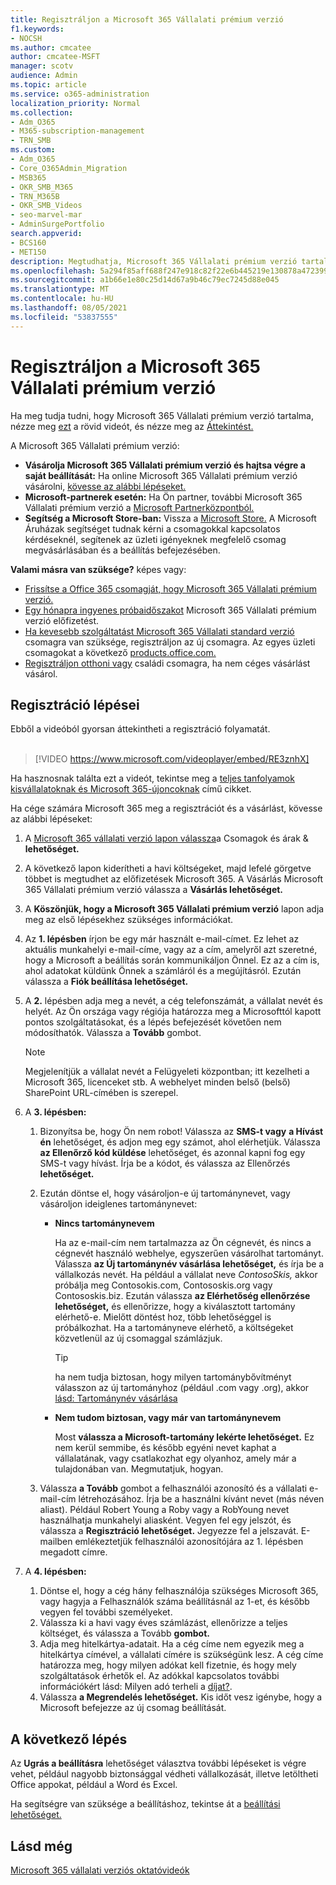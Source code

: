 ```yaml
---
title: Regisztráljon a Microsoft 365 Vállalati prémium verzió
f1.keywords:
- NOCSH
ms.author: cmcatee
author: cmcatee-MSFT
manager: scotv
audience: Admin
ms.topic: article
ms.service: o365-administration
localization_priority: Normal
ms.collection:
- Adm_O365
- M365-subscription-management
- TRN_SMB
ms.custom:
- Adm_O365
- Core_O365Admin_Migration
- MSB365
- OKR_SMB_M365
- TRN_M365B
- OKR_SMB_Videos
- seo-marvel-mar
- AdminSurgePortfolio
search.appverid:
- BCS160
- MET150
description: Megtudhatja, Microsoft 365 Vállalati prémium verzió tartalmai, és lépésenként útmutatót kap a regisztrációhoz a Microsoft 365 Vállalati prémium verzió.
ms.openlocfilehash: 5a294f85aff688f247e918c82f22e6b445219e130878a472399a42cd2cd3e49d
ms.sourcegitcommit: a1b66e1e80c25d14d67a9b46c79ec7245d88e045
ms.translationtype: MT
ms.contentlocale: hu-HU
ms.lasthandoff: 08/05/2021
ms.locfileid: "53837555"
---
```

# <a name="sign-up-for-microsoft-365-business-premium"></a>Regisztráljon a Microsoft 365 Vállalati prémium verzió

Ha meg tudja tudni, hogy Microsoft 365 Vállalati prémium verzió tartalma, nézze meg [ezt](../business-video/what-is-microsoft-365.md) a rövid videót, és nézze meg az [Áttekintést.](microsoft-365-business-overview.md)

A Microsoft 365 Vállalati prémium verzió:
- **Vásárolja Microsoft 365 Vállalati prémium verzió és hajtsa végre a saját beállítását:** Ha online Microsoft 365 Vállalati prémium verzió vásárolni, [kövesse az alábbi lépéseket.](#sign-up-steps)
- **Microsoft-partnerek esetén:** Ha Ön partner, további Microsoft 365 Vállalati prémium verzió a [Microsoft Partnerközpontból.](get-microsoft-365-business.md)
- **Segítség a Microsoft Store-ban:** Vissza a [Microsoft Store.](https://go.microsoft.com/fwlink/?linkid=2109652) A Microsoft Áruházak segítséget tudnak kérni a csomagokkal kapcsolatos kérdéseknél, segítenek az üzleti igényeknek megfelelő csomag megvásárlásában és a beállítás befejezésében.

**Valami másra van szüksége?** képes vagy:
- [Frissítse a Office 365 csomagját, hogy Microsoft 365 Vállalati prémium verzió.](migrate-to-microsoft-365-business.md)
- [Egy hónapra ingyenes próbaidőszakot](https://go.microsoft.com/fwlink/p/?linkid=2102309) Microsoft 365 Vállalati prémium verzió előfizetést.
- [Ha kevesebb szolgáltatást Microsoft 365 Vállalati standard verzió](https://go.microsoft.com/fwlink/p/?LinkID=510935) csomagra van szüksége, regisztráljon az új csomagra. Az egyes üzleti csomagokat a következő [products.office.com.](https://go.microsoft.com/fwlink/?linkid=2109397)
- [Regisztráljon otthoni vagy](https://go.microsoft.com/fwlink/?linkid=2109398) családi csomagra, ha nem céges vásárlást vásárol. 

## <a name="sign-up-steps"></a>Regisztráció lépései

Ebből a videóból gyorsan áttekintheti a regisztráció folyamatát.<br><br>

> [!VIDEO https://www.microsoft.com/videoplayer/embed/RE3znhX] 

Ha hasznosnak találta ezt a videót, tekintse meg a [teljes tanfolyamok kisvállalatoknak és Microsoft 365-újoncoknak](https://support.microsoft.com/office/6ab4bbcd-79cf-4000-a0bd-d42ce4d12816) című cikket.

Ha cége számára Microsoft 365 meg a regisztrációt és a vásárlást, kövesse az alábbi lépéseket:

1. A [Microsoft 365 vállalati verzió lapon válassza](https://go.microsoft.com/fwlink/?linkid=2109654)a Csomagok és árak & **lehetőséget.** 
2. A következő lapon kiderítheti a havi költségeket, majd lefelé görgetve többet is megtudhet az előfizetések Microsoft 365. A Vásárlás Microsoft 365 Vállalati prémium verzió válassza a **Vásárlás lehetőséget.**
3. A **Köszönjük, hogy a Microsoft 365 Vállalati prémium verzió** lapon adja meg az első lépésekhez szükséges információkat.
4. Az **1. lépésben** írjon be egy már használt e-mail-címet. Ez lehet az aktuális munkahelyi e-mail-címe, vagy az a cím, amelyről azt szeretné, hogy a Microsoft a beállítás során kommunikáljon Önnel. Ez az a cím is, ahol adatokat küldünk Önnek a számláról és a megújításról. Ezután válassza a **Fiók beállítása lehetőséget.**
5. A **2.** lépésben adja meg a nevét, a cég telefonszámát, a vállalat nevét és helyét. Az Ön országa vagy régiója határozza meg a Microsofttól kapott pontos szolgáltatásokat, és a lépés befejezését követően nem módosíthatók. Válassza a **Tovább** gombot.
    > [!NOTE]
    > Megjelenítjük a vállalat nevét a Felügyeleti központban; itt kezelheti a Microsoft 365, licenceket stb. A webhelyet minden belső (belső) SharePoint URL-címében is szerepel.
6. A **3. lépésben:**

    1. Bizonyítsa be, hogy Ön nem robot! Válassza az **SMS-t vagy** **a Hívást én** lehetőséget, és adjon meg egy számot, ahol elérhetjük. Válassza **az Ellenőrző kód küldése** lehetőséget, és azonnal kapni fog egy SMS-t vagy hívást. Írja be a kódot, és válassza az Ellenőrzés **lehetőséget.**
    2. Ezután döntse el, hogy vásároljon-e új tartománynevet, vagy vásároljon ideiglenes tartománynevet:

        - **Nincs tartománynevem** 
        
            Ha az e-mail-cím nem tartalmazza az Ön cégnevét, és nincs a cégnevét használó webhelye, egyszerűen vásárolhat tartományt. Válassza **az Új tartománynév vásárlása lehetőséget,** és írja be a vállalkozás nevét. Ha például a vállalat neve *ContosoSkis,* akkor próbálja meg Contosokis.com, Contososkis.org vagy Contososkis.biz. Ezután válassza **az Elérhetőség ellenőrzése lehetőséget,** és ellenőrizze, hogy a kiválasztott tartomány elérhető-e. Mielőtt döntést hoz, több lehetőséggel is próbálkozhat. Ha a tartományneve elérhető, a költségeket közvetlenül az új csomaggal számlázjuk. 
       
            > [!TIP]
            > ha nem tudja biztosan, hogy milyen tartománybővítményt válasszon az új tartományhoz (például .com vagy .org), akkor [lásd: Tartománynév vásárlása](../admin/get-help-with-domains/buy-a-domain-name.md)
        
        - **Nem tudom biztosan, vagy már van tartománynevem** 
        
             Most **válassza a Microsoft-tartomány lekérte lehetőséget.** Ez nem kerül semmibe, és később egyéni nevet kaphat a vállalatának, vagy csatlakozhat egy olyanhoz, amely már a tulajdonában van. Megmutatjuk, hogyan.

    3. Válassza **a Tovább** gombot a felhasználói azonosító és a vállalati e-mail-cím létrehozásához. Írja be a használni kívánt nevet (más néven aliast). Például Robert Young a Roby vagy a RobYoung nevet használhatja munkahelyi aliasként. Vegyen fel egy jelszót, és válassza a **Regisztráció lehetőséget.** Jegyezze fel a jelszavát. E-mailben emlékeztetjük felhasználói azonosítójára az 1. lépésben megadott címre.
7. A **4. lépésben:** 

    1. Döntse el, hogy a cég hány felhasználója szükséges  Microsoft 365, vagy hagyja a Felhasználók száma beállításnál az 1-et, és később vegyen fel további személyeket. 
    2. Válassza ki a havi vagy éves számlázást, ellenőrizze a teljes költséget, és válassza a Tovább **gombot.** 
    3. Adja meg hitelkártya-adatait. Ha a cég címe nem egyezik meg a hitelkártya címével, a vállalati címére is szükségünk lesz. A cég címe határozza meg, hogy milyen adókat kell fizetnie, és hogy mely szolgáltatások érhetők el. Az adókkal kapcsolatos további információkért lásd: Milyen adó terheli a [díjat?](../commerce/billing-and-payments/tax-information.md).
    4. Válassza **a Megrendelés lehetőséget.** Kis időt vesz igénybe, hogy a Microsoft befejezze az új csomag beállítását.

## <a name="whats-next"></a>A következő lépés

Az **Ugrás a beállításra** lehetőséget választva további lépéseket is végre vehet, például nagyobb biztonsággal védheti vállalkozását, illetve letöltheti Office appokat, például a Word és Excel.

Ha segítségre van szüksége a beállításhoz, tekintse át a [beállítási lehetőséget.](set-up.md)

## <a name="see-also"></a>Lásd még

[Microsoft 365 vállalati verziós oktatóvideók](../business-video/index.yml)